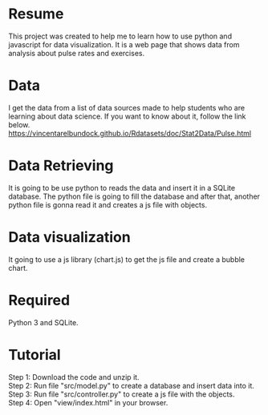 # Resume
This project was created to help me to learn how to use python and javascript for data visualization. It is a web page that shows data from analysis about pulse rates and exercises.  

# Data
I get the data from a list of data sources made to help students who are learning about data science. If you want to know about it, follow the link below. https://vincentarelbundock.github.io/Rdatasets/doc/Stat2Data/Pulse.html  

# Data Retrieving
It is going to be use python to reads the data and insert it in a SQLite database. The python file is going to fill the database and after that, another python file is gonna read it and creates a js file with objects.

# Data visualization
It going to use a js library (chart.js) to get the js file and create a bubble chart.

# Required
Python 3 and SQLite.

# Tutorial
Step 1: Download the code and unzip it.  
Step 2: Run file "src/model.py" to create a database and insert data into it.  
Step 3: Run file "src/controller.py" to create a js file with the objects.  
Step 4: Open "view/index.html" in your browser.
